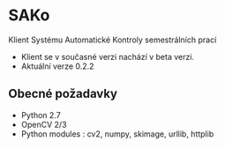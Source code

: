 SAKo
====
Klient Systému Automatické Kontroly semestrálních prací

* Klient se v současné verzi nachází v beta verzi.
* Aktuální verze 0.2.2

Obecné požadavky 
----------------
* Python 2.7
* OpenCV 2/3
* Python modules : cv2, numpy, skimage, urllib, httplib




